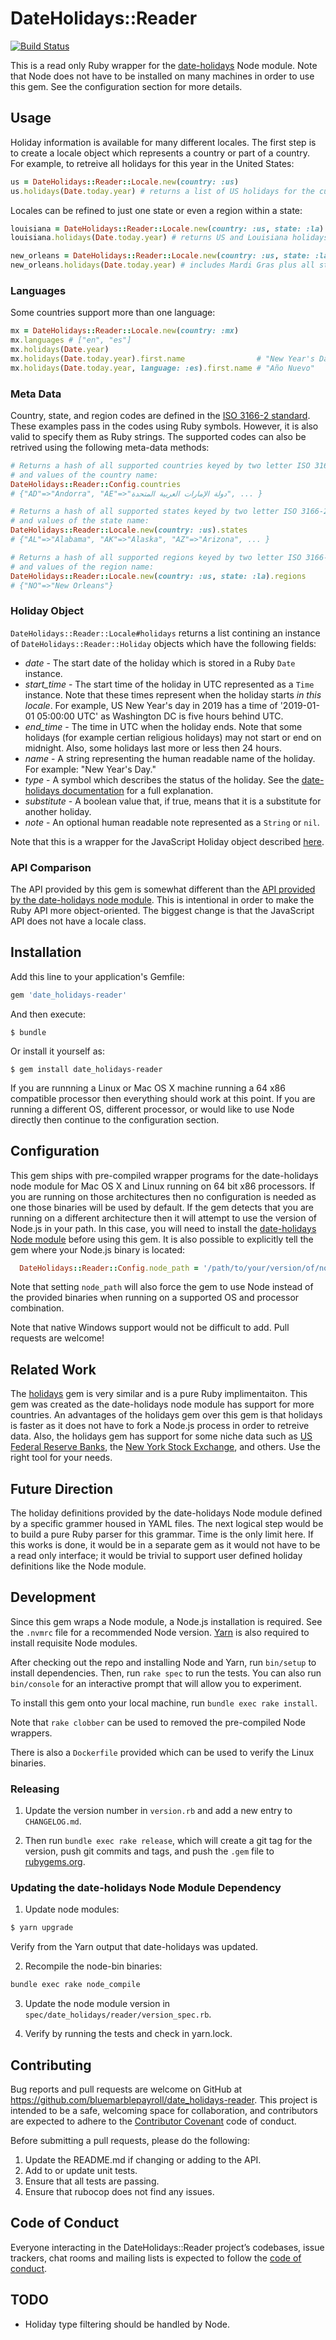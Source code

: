 # DateHolidays::Reader

[![Build Status](https://travis-ci.org/bluemarblepayroll/date_holidays-reader.svg?branch=master)](https://travis-ci.org/bluemarblepayroll/date_holidays-reader)

This is a read only Ruby wrapper for the
[date-holidays](https://github.com/commenthol/date-holidays) Node module. Note that Node does not have to be installed on many machines in order to use this gem. See the configuration section for more details.

## Usage

Holiday information is available for many different locales. The first step is to create a locale object which represents a country or part of a country. For example, to retreive all holidays for this year in the United States:

```ruby
us = DateHolidays::Reader::Locale.new(country: :us)
us.holidays(Date.today.year) # returns a list of US holidays for the current year
```

Locales can be refined to just one state or even a region within a state:

```ruby
louisiana = DateHolidays::Reader::Locale.new(country: :us, state: :la)
louisiana.holidays(Date.today.year) # returns US and Louisiana holidays

new_orleans = DateHolidays::Reader::Locale.new(country: :us, state: :la, region: :no)
new_orleans.holidays(Date.today.year) # includes Mardi Gras plus all state country holidays
```

### Languages

Some countries support more than one language:

```ruby
mx = DateHolidays::Reader::Locale.new(country: :mx)
mx.languages # ["en", "es"]
mx.holidays(Date.year)
mx.holidays(Date.today.year).first.name                # "New Year's Day"
mx.holidays(Date.today.year, language: :es).first.name # "Año Nuevo"
```

### Meta Data

Country, state, and region codes are defined in the [ISO 3166-2 standard](https://en.wikipedia.org/wiki/ISO_3166-2). These examples pass in the codes using Ruby symbols. However, it is also valid to specify them as Ruby strings. The supported codes can also be retrived using the following meta-data methods:

```ruby
# Returns a hash of all supported countries keyed by two letter ISO 3166-2 code
# and values of the country name:
DateHolidays::Reader::Config.countries
# {"AD"=>"Andorra", "AE"=>"دولة الإمارات العربية المتحدة", ... }

# Returns a hash of all supported states keyed by two letter ISO 3166-2 code
# and values of the state name:
DateHolidays::Reader::Locale.new(country: :us).states
# {"AL"=>"Alabama", "AK"=>"Alaska", "AZ"=>"Arizona", ... }

# Returns a hash of all supported regions keyed by two letter ISO 3166-2 code
# and values of the region name:
DateHolidays::Reader::Locale.new(country: :us, state: :la).regions
# {"NO"=>"New Orleans"}
```

### Holiday Object

`DateHolidays::Reader::Locale#holidays` returns a list contining an instance of `DateHolidays::Reader::Holiday` objects which have the following fields:

* *date* - The start date of the holiday which is stored in a Ruby `Date` instance.
* *start_time* - The start time of the holiday in UTC represented as a `Time` instance. Note that these times represent when the holiday starts *in this locale*. For example, US New Year's day in 2019 has a time of '2019-01-01 05:00:00 UTC' as Washington DC is five hours behind UTC.
* *end_time* - The time in UTC when the holiday ends. Note that some holidays (for example certian religious holidays) may not start or end on midnight. Also, some holidays last more or less then 24 hours.
* *name* - A string representing the human readable name of the holiday. For example: "New Year's Day."
* *type* - A symbol which describes the status of the holiday. See the [date-holidays documentation](https://github.com/commenthol/date-holidays#types-of-holidays) for a full explanation.
* *substitute* - A boolean value that, if true, means that it is a substitute for another holiday.
* *note* - An optional human readable note represented as a `String` or `nil`.

Note that this is a wrapper for the JavaScript Holiday object described [here](https://github.com/commenthol/date-holidays#types-of-holidays).

### API Comparison

The API provided by this gem is somewhat different than the [API provided by the date-holidays node module](https://github.com/commenthol/date-holidays-parser/blob/master/docs/Holidays.md). This is intentional in order to make the Ruby API more object-oriented. The biggest change is that the JavaScript API does not have a locale class.

## Installation

Add this line to your application's Gemfile:

```ruby
gem 'date_holidays-reader'
```

And then execute:

    $ bundle

Or install it yourself as:

    $ gem install date_holidays-reader

If you are runnning a Linux or Mac OS X machine running a 64 x86 compatible processor then everything should work at this point. If you are running a different OS, different processor, or would like to use Node directly then continue to the configuration section.

## Configuration

This gem ships with pre-compiled wrapper programs for the date-holidays node module for Mac OS X and Linux running on 64 bit x86 processors. If you are running on those architectures then no configuration is needed as one those binaries will be used by default. If the gem detects that you are running on a different architecture then it will attempt to use the version of Node.js in your path. In this case, you will need to install the [date-holidays Node module](https://github.com/commenthol/date-holidays) before using this gem. It is also possible to explicitly tell the gem where your Node.js binary is located:

```ruby
  DateHolidays::Reader::Config.node_path = '/path/to/your/version/of/node`
```

Note that setting `node_path` will also force the gem to use Node instead of the provided binaries when running on a supported OS and processor combination.

Note that native Windows support would not be difficult to add. Pull requests are welcome!

## Related Work

The [holidays](https://github.com/holidays/holidays) gem is very similar and is a pure Ruby implimentaiton. This gem was created as the date-holidays node module has support for more countries. An advantages of the holidays gem over this gem is that holidays is faster as it does not have to fork a Node.js process in order to retreive data. Also, the holidays gem has support for some niche data such as [US Federal Reserve Banks](https://github.com/holidays/definitions/blob/master/federalreservebanks.yaml), the [New York Stock Exchange](https://github.com/holidays/definitions/blob/master/nyse.yaml), and others. Use the right tool for your needs.

## Future Direction

The holiday definitions provided by the date-holidays Node module defined by a specific grammer housed in YAML files. The next logical step would be to build a pure Ruby parser for this grammar. Time is the only limit here. If this works is done, it would be in a separate gem as it would not have to be a read only interface; it would be trivial to support user defined holiday definitions like the Node module.

## Development

Since this gem wraps a Node module, a Node.js installation is required. See the `.nvmrc` file for a recommended Node version. [Yarn](https://yarnpkg.com/lang/en/docs/install/) is also required to install requisite Node modules.

After checking out the repo and installing Node and Yarn, run `bin/setup` to install dependencies. Then, run `rake spec` to run the tests. You can also run `bin/console` for an interactive prompt that will allow you to experiment.

To install this gem onto your local machine, run `bundle exec rake install`.

Note that `rake clobber` can be used to removed the pre-compiled Node wrappers.

There is also a `Dockerfile` provided which can be used to verify the Linux binaries.

### Releasing

1. Update the version number in `version.rb` and add a new entry to `CHANGELOG.md`.

1. Then run `bundle exec rake release`, which will create a git tag for the version, push git commits and tags, and push the `.gem` file to [rubygems.org](https://rubygems.org).

### Updating the date-holidays Node Module Dependency

1. Update node modules:

```bash
$ yarn upgrade
```

Verify from the Yarn output that date-holidays was updated.

2. Recompile the node-bin binaries:

```bash
bundle exec rake node_compile
```

3. Update the node module version in `spec/date_holidays/reader/version_spec.rb`.

4. Verify by running the tests and check in yarn.lock.

## Contributing

Bug reports and pull requests are welcome on GitHub at https://github.com/bluemarblepayroll/date_holidays-reader. This project is intended to be a safe, welcoming space for collaboration, and contributors are expected to adhere to the [Contributor Covenant](http://contributor-covenant.org) code of conduct.

Before submitting a pull requests, please do the following:

1. Update the README.md if changing or adding to the API.
2. Add to or update unit tests.
3. Ensure that all tests are passing.
4. Ensure that rubocop does not find any issues.

## Code of Conduct

Everyone interacting in the DateHolidays::Reader project’s codebases, issue trackers, chat rooms and mailing lists is expected to follow the [code of conduct](https://github.com/bluemarblepayroll/date_holidays-reader/blob/master/CODE_OF_CONDUCT.md).

## TODO

* Holiday type filtering should be handled by Node.
